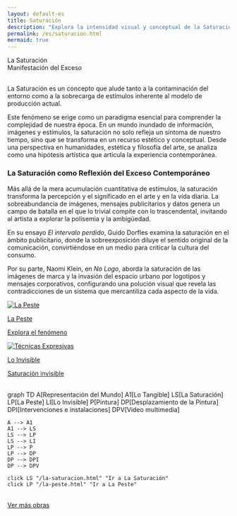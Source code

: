 ```yaml
---
layout: default-es
title: Saturación
description: "Explora la intensidad visual y conceptual de la Saturación en el arte contemporáneo."
permalink: /es/saturacion.html
mermaid: true
---
```


<div class="titulo">La Saturación</div>

<div class="subtitulo">Manifestación del Exceso</div>

<p class="parrafo" style="margin-top: 6%;">
  La Saturación es un concepto que alude tanto a la contaminación del entorno como a la sobrecarga de estímulos inherente al modelo de producción actual.
</p>

<p class="parrafo">
  Este fenómeno se erige como un paradigma esencial para comprender la complejidad de nuestra época. En un mundo inundado de información, imágenes y estímulos, la saturación no solo refleja un síntoma de nuestro tiempo, sino que se transforma en un recurso estético y conceptual. Desde una perspectiva en humanidades, estética y filosofía del arte, se analiza como una hipótesis artística que articula la experiencia contemporánea.
</p>

<h3>La Saturación como Reflexión del Exceso Contemporáneo</h3>

<p class="parrafo">
  Más allá de la mera acumulación cuantitativa de estímulos, la saturación transforma la percepción y el significado en el arte y en la vida diaria. La sobreabundancia de imágenes, mensajes publicitarios y datos genera un campo de batalla en el que lo trivial compite con lo trascendental, invitando al artista a explorar la polisemia y la ambigüedad.
</p>

<p class="parrafo">
  En su ensayo <em>El intervalo perdido</em>, Guido Dorfles examina la saturación en el ámbito publicitario, donde la sobreexposición diluye el sentido original de la comunicación, convirtiéndose en un medio para criticar la cultura del consumo.
</p>

<p class="parrafo">
  Por su parte, Naomi Klein, en <em>No Logo</em>, aborda la saturación de las imágenes de marca y la invasión del espacio urbano por logotipos y mensajes corporativos, configurando una polución visual que revela las contradicciones de un sistema que mercantiliza cada aspecto de la vida.
</p>

<div class="button-container">
  <a href="la-peste.html" class="fancy-button">
    <div class="button-content">
      <img src="/assets/img/la-peste.gif" alt="La Peste" loading="lazy">
      <p class="title">La Peste</p>
      <p class="subtitle">Explora el fenómeno</p>
    </div>
  </a>

  <a href="tecnicas-expresivas.html" class="fancy-button">
    <div class="button-content">
      <img src="/assets/img/tecnicas-expresivas.gif" alt="Técnicas Expresivas" loading="lazy">
      <p class="title">Lo Invisible</p>
      <p class="subtitle">Saturación invisible</p>
    </div>
  </a>
</div>

<br>


<div class="mermaid">
graph TD
    A[Representación del Mundo]
    A1[Lo Tangible]
    LS[La Saturación]
    LP[La Peste]
    LI[Lo Invisible]
    P[Pintura]
    DP[Desplazamiento de la Pintura]
    DPI[Intervenciones e instalaciones]
    DPV[Video multimedia]

    A --> A1
    A1 --> LS
    LS --> LP
    LS --> LI
    LP --> P
    LP --> DP
    DP --> DPI
    DP --> DPV

    click LS "/la-saturacion.html" "Ir a La Saturación"
    click LP "/la-peste.html" "Ir a La Peste"
</div>

<br>
<a href="obras.html" class="enlace">Ver más obras</a>
<br><br>
